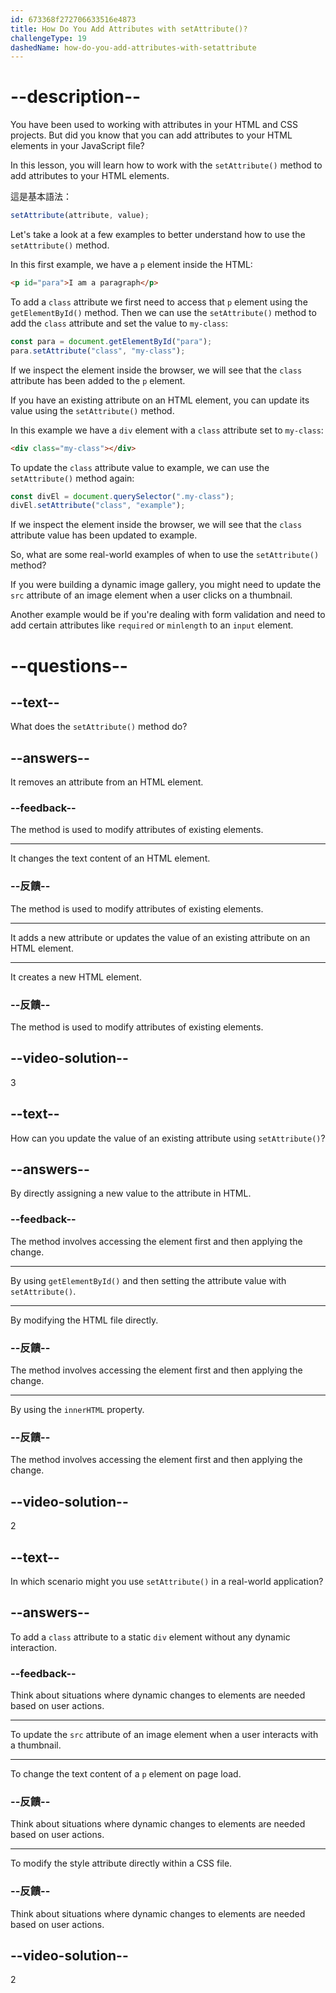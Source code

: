 ```yaml
---
id: 673368f272706633516e4873
title: How Do You Add Attributes with setAttribute()?
challengeType: 19
dashedName: how-do-you-add-attributes-with-setattribute
---
```


# --description--

You have been used to working with attributes in your HTML and CSS projects. But did you know that you can add attributes to your HTML elements in your JavaScript file?

In this lesson, you will learn how to work with the `setAttribute()` method to add attributes to your HTML elements.

這是基本語法：

```js
setAttribute(attribute, value);
```

Let's take a look at a few examples to better understand how to use the `setAttribute()` method.

In this first example, we have a `p` element inside the HTML:

```html
<p id="para">I am a paragraph</p>
```

To add a `class` attribute we first need to access that `p` element using the `getElementById()` method. Then we can use the `setAttribute()` method to add the `class` attribute and set the value to `my-class`:

```js
const para = document.getElementById("para");
para.setAttribute("class", "my-class");
```

If we inspect the element inside the browser, we will see that the `class` attribute has been added to the `p` element.

If you have an existing attribute on an HTML element, you can update its value using the `setAttribute()` method.

In this example we have a `div` element with a `class` attribute set to `my-class`:

```html
<div class="my-class"></div>
```

To update the `class` attribute value to example, we can use the `setAttribute()` method again:

```js
const divEl = document.querySelector(".my-class");
divEl.setAttribute("class", "example");
```

If we inspect the element inside the browser, we will see that the `class` attribute value has been updated to example.

So, what are some real-world examples of when to use the `setAttribute()` method?

If you were building a dynamic image gallery, you might need to update the `src` attribute of an image element when a user clicks on a thumbnail.

Another example would be if you're dealing with form validation and need to add certain attributes like `required` or `minlength` to an `input` element.

# --questions--

## --text--

What does the `setAttribute()` method do?

## --answers--

It removes an attribute from an HTML element.

### --feedback--

The method is used to modify attributes of existing elements.

---

It changes the text content of an HTML element.

### --反饋--

The method is used to modify attributes of existing elements.

---

It adds a new attribute or updates the value of an existing attribute on an HTML element.

---

It creates a new HTML element.

### --反饋--

The method is used to modify attributes of existing elements.

## --video-solution--

3

## --text--

How can you update the value of an existing attribute using `setAttribute()`?

## --answers--

By directly assigning a new value to the attribute in HTML.

### --feedback--

The method involves accessing the element first and then applying the change.

---

By using `getElementById()` and then setting the attribute value with `setAttribute()`.

---

By modifying the HTML file directly.

### --反饋--

The method involves accessing the element first and then applying the change.

---

By using the `innerHTML` property.

### --反饋--

The method involves accessing the element first and then applying the change.

## --video-solution--

2

## --text--

In which scenario might you use `setAttribute()` in a real-world application?

## --answers--

To add a `class` attribute to a static `div` element without any dynamic interaction.

### --feedback--

Think about situations where dynamic changes to elements are needed based on user actions.

---

To update the `src` attribute of an image element when a user interacts with a thumbnail.

---

To change the text content of a `p` element on page load.

### --反饋--

Think about situations where dynamic changes to elements are needed based on user actions.

---

To modify the style attribute directly within a CSS file.

### --反饋--

Think about situations where dynamic changes to elements are needed based on user actions.

## --video-solution--

2
